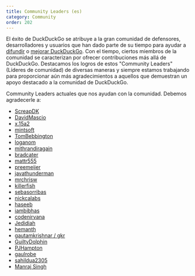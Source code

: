 ```yaml
---
title: Community Leaders (es)
category: Community
order: 202
---
```


<p>
    El éxito de DuckDuckGo se atribuye a la gran comunidad de defensores,
    desarrolladores y usuarios que han dado parte de su tiempo para ayudar a
    <a href="https://duckduckgo.com/spread">difundir</a> o
    <a href="https://duck.co/">mejorar DuckDuckGo</a>. Con el tiempo, ciertos
    miembros de la comunidad se caracterizan por ofrecer contribuciones más allá
    de DuckDuckGo. Destacamos los logros de estos "Community Leaders" (Líderes de
    comunidad) de diversas maneras y siempre estamos trabajando para proporcionar
    aún más agradecimientos a aquellos que demuestran un apoyo destacado a la
    comunidad de DuckDuckGo.
</p>

<p>
    Community Leaders actuales que nos ayudan con la comunidad.
    Debemos agradecerle a:
</p>

<ul>
    <li><a href="https://github.com/screapdk">ScreapDK</a></li>
    <li><a href="https://github.com/DavidMascio">DavidMascio</a></li>
    <li><a href="https://duck.co/user/x.15a2">x.15a2</a></li>
    <li><a href="https://github.com/mintsoft">mintsoft</a></li>
    <li><a href="https://github.com/TomBebbington">TomBebbington</a></li>
    <li><a href="https://github.com/loganom">loganom</a></li>
    <li><a href="https://github.com/garyrh">mithrandiragain</a></li>
    <li><a href="https://github.com/bradcater">bradcater</a></li>
    <li><a href="https://github.com/mattr555">mattr555</a></li>
    <li><a href="https://duck.co/user/preemeijer">preemeijer</a></li>
    <li><a href="https://github.com/javathunderman">javathunderman</a></li>
    <li><a href="https://github.com/mrchrisw">mrchrisw</a></li>
    <li><a href="https://github.com/killerfish">killerfish</a></li>
    <li><a href="https://duck.co/user/sebasorribas">sebasorribas</a></li>
    <li><a href="https://github.com/nickcalabs">nickcalabs</a></li>
    <li><a href="https://duck.co/user/haseeb">haseeb</a></li>
    <li><a href="https://github.com/iambibhas">iambibhas</a></li>
    <li><a href="https://github.com/codenirvana">codenirvana</a></li>
    <li><a href="https://github.com/Jedidiah">Jedidiah</a></li>
    <li><a href="https://github.com/hemanth">hemanth</a></li>
    <li><a href="https://github.com/gautamkrishnar/">gautamkrishnar / gkr</a></li>
    <li><a href="https://github.com/GuiltyDolphin">GuiltyDolphin</a></li>
    <li><a href="https://github.com/pjhampton">PJHampton</a></li>
    <li><a href="https://github.com/gaulrobe">gaulrobe</a></li>
    <li><a href="https://github.com/sahildua2305">sahildua2305</a></li>
    <li><a href="https://github.com/ManrajGrover">Manraj Singh</a></li>
</ul>
